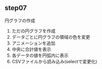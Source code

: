 ## step07
円グラフの作成

1. ただの円グラフを作成
2. データごとに円グラフの領域の色を変更
3. アニメーションを追加
4. 中央に合計値を表示
5. 各データの値を円弧内に表示
6. CSVファイルから読み込み(selectで変更化)
